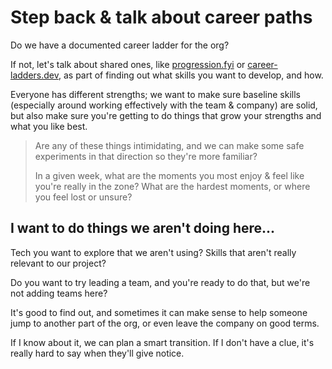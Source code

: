 # Step back & talk about career paths

Do we have a documented career ladder for the org?

If not, let's talk about shared ones, like [progression.fyi](https://www.progression.fyi) or [career-ladders.dev](https://career-ladders.dev), as part of finding out what skills you want to develop, and how.

Everyone has different strengths; we want to make sure baseline skills (especially around working effectively with the team & company) are solid, but also make sure you're getting to do things that grow your strengths and what you like best.

> Are any of these things intimidating, and we can make some safe experiments in that direction so they're more familiar?
>
> In a given week, what are the moments you most enjoy & feel like you're really in the zone? What are the hardest moments, or where you feel lost or unsure?

## I want to do things we aren't doing here...

Tech you want to explore that we aren't using? Skills that aren't really relevant to our project?

Do you want to try leading a team, and you're ready to do that, but we're not adding teams here?

It's good to find out, and sometimes it can make sense to help someone jump to another part of the org, or even leave the company on good terms.

If I know about it, we can plan a smart transition. If I don't have a clue, it's really hard to say when they'll give notice.
